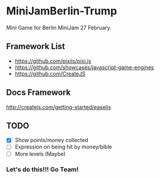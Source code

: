 # MiniJamBerlin-Trump
Mini Game for Berlin MiniJam 27 February.


## Framework List

- https://github.com/pixijs/pixi.js
- https://github.com/showcases/javascript-game-engines
- https://github.com/CreateJS

## Docs Framework

  http://createjs.com/getting-started/easeljs


## TODO

- [x] Show points/money collected
- [ ] Expression on being hit by money/bible
- [ ] More levels (Maybe)

### Let's do this!!! Go Team!
